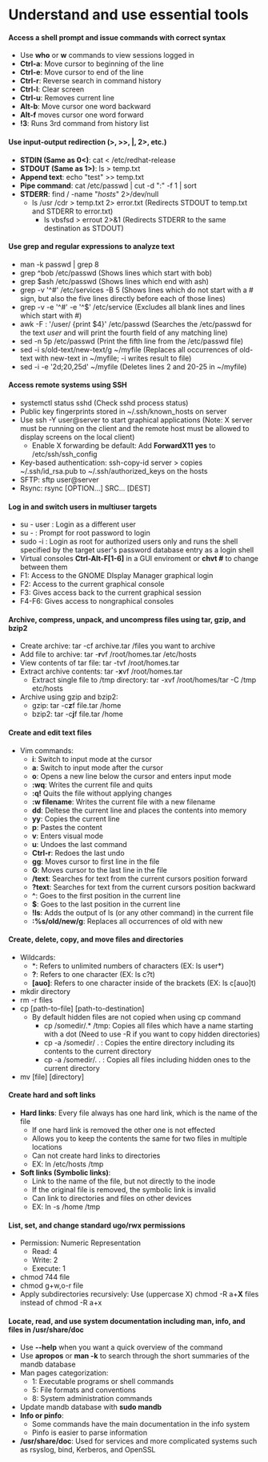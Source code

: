 # Understand and use essential tools
#### Access a shell prompt and issue commands with correct syntax
- Use **who** or **w** commands to view sessions logged in
- **Ctrl-a**: Move cursor to beginning of the line
- **Ctrl-e**: Move cursor to end of the line
- **Ctrl-r**: Reverse search in command history
- **Ctrl-l**: Clear screen
- **Ctrl-u**: Removes current line
- **Alt-b**: Move cursor one word backward
- **Alt-f** moves cursor one word forward
- **!3**: Runs 3rd command from history list

#### Use input-output redirection (>, >>, |, 2>, etc.)
- **STDIN (Same as 0<)**: cat < /etc/redhat-release
- **STDOUT (Same as 1>)**: ls > temp.txt
- **Append text**: echo "test" >> temp.txt
- **Pipe command**: cat /etc/passwd | cut -d ":" -f 1 | sort
- **STDERR**: find / -name "*hosts*" 2>/dev/null
  - ls /usr /cdr > temp.txt 2> error.txt (Redirects STDOUT to temp.txt and STDERR to error.txt)
    - ls vbsfsd > errout 2>&1 (Redirects STDERR to the same destination as STDOUT)

#### Use grep and regular expressions to analyze text
- man -k passwd | grep 8
- grep ^bob /etc/passwd (Shows lines which start with bob)
- grep $ash /etc/passwd (Shows lines which end with ash)
- grep -v '^#' /etc/services -B 5 (Shows lines which do not start with a # sign, but also the five lines directly before each of those lines)
- grep -v -e '^#' -e '^$' /etc/service (Excludes all blank lines and lines which start with #)
- awk -F : '/user/ {print $4}' /etc/passwd (Searches the /etc/passwd for the text *user* and will print the fourth field of any matching line) 
- sed -n 5p /etc/passwd (Print the fifth line from the /etc/passwd file)
- sed -i s/old-text/new-text/g ~/myfile (Replaces all occurrences of old-text with new-text in ~/myfile; -i writes result to file)
- sed -i -e '2d;20,25d' ~/myfile (Deletes lines 2 and 20-25 in ~/myfile)

#### Access remote systems using SSH
- systemctl status sshd (Check sshd process status)
- Public key fingerprints stored in ~/.ssh/known_hosts on server
- Use ssh -Y user@server to start graphical applications (Note: X server must be running on the client and the remote host must be allowed to display screens on the local client)
	- Enable X forwarding be default: Add **ForwardX11 yes** to /etc/ssh/ssh_config
- Key-based authentication: ssh-copy-id server > copies ~/.ssh/id_rsa.pub to ~/.ssh/authorized_keys on the hosts
- SFTP: sftp user@server
- Rsync: rsync [OPTION...] SRC... [DEST]

#### Log in and switch users in multiuser targets
- su - user : Login as a different user
- su - : Prompt for root password to login 
- sudo -i : Login as root for authorized users only and runs the shell specified by the target user's password database entry as a login shell 
- Virtual consoles **Ctrl-Alt-F[1-6]** in a GUI enviroment or **chvt #** to change between them
- F1: Access to the GNOME DIsplay Manager graphical login
- F2: Access to the current graphical console
- F3: Gives access back to the current graphical session
- F4-F6: Gives access to nongraphical consoles 

#### Archive, compress, unpack, and uncompress files using tar, gzip, and bzip2
- Create archive: tar -cf archive.tar /files you want to archive 
- Add file to archive: tar -**r**vf /root/homes.tar /etc/hosts
- View contents of tar file: tar -tvf /root/homes.tar
- Extract archive contents: tar -**x**vf /root/homes.tar
	- Extract single file to /tmp directory: tar -xvf /root/homes/tar -C /tmp etc/hosts
- Archive using gzip and bzip2: 
	- gzip: tar -c**z**f file.tar /home
	- bzip2: tar -c**j**f file.tar /home

#### Create and edit text files
- Vim commands:
    - **i**: Switch to input mode at the cursor
    - **a**: Switch to input mode after the cursor
    - **o**: Opens a new line below the cursor and enters input mode
    - **:wq**: Writes the current file and quits
    - **:q!** Quits the file without applying changes
    - **:w filename**: Writes the current file with a new filename
    - **dd**: Deltese the current line and places the contents into memory
    - **yy**: Copies the current line
    - **p**: Pastes the content
    - **v**: Enters visual mode
    - **u**: Undoes the last command
    - **Ctrl-r**: Redoes the last undo
    - **gg**: Moves cursor to first line in the file
    - **G**: Moves cursor to the last line in the file
    - **/text**: Searches for text from the current cursors position forward
    - **?text**: Searches for text from the current cursors position backward
    - **^**: Goes to the first position in the current line
    - **$**: Goes to the last position in the current line
    - **!ls**: Adds the output of ls (or any other command) in the current file
    - **:%s/old/new/g**: Replaces all occurrences of old with new

#### Create, delete, copy, and move files and directories
- Wildcards:
	- \*: Refers to unlimited numbers of characters (EX: ls user*)
	- **?**: Refers to one character (EX: ls c?t)
	- **[auo]**: Refers to one character inside of the brackets (EX: ls c[auo]t)
- mkdir directory
- rm -r files
- cp [path-to-file] [path-to-destination]
	- By default hidden files are not copied when using cp command
		- cp /somedir/.* /tmp: Copies all files which have a name starting with a dot (Need to use -R if you want to copy hidden directories)
		- cp -a /somedir/ . : Copies the entire directory including its contents to the current directory
		- cp -a /somedir/. . : Copies all files including hidden ones to the current directory
- mv [file] [directory]

#### Create hard and soft links
- **Hard links**: Every file always has one hard link, which is the name of the file 
	- If one hard link is removed the other one is not effected
	- Allows you to keep the contents the same for two files in multiple locations
	- Can not create hard links to directories
	- EX: ln /etc/hosts /tmp
- **Soft links (Symbolic links)**: 
	- Link to the name of the file, but not directly to the inode
	- If the original file is removed, the symbolic link is invalid
	- Can link to directories and files on other devices
	- EX: ln -s /home /tmp

#### List, set, and change standard ugo/rwx permissions 
- Permission: Numeric Representation
    - Read: 4
    - Write: 2
    - Execute: 1
- chmod 744 file
- chmod g+w,o-r file
- Apply subdirectories recursively: Use (uppercase X) chmod -R a+**X** files instead of chmod -R a+x

#### Locate, read, and use system documentation including man, info, and files in /usr/share/doc
- Use **--help** when you want a quick overview of the command
- Use **apropos** or **man -k** to search through the short summaries of the mandb database
- Man pages categorization:
    - 1: Executable programs or shell commands
    - 5: File formats and conventions
    - 8: System administration commands
- Update mandb database with **sudo mandb**
- **Info or pinfo**:
    - Some commands have the main documentation in the info system
    - Pinfo is easier to parse information
- **/usr/share/doc**: Used for services and more complicated systems such as rsyslog, bind, Kerberos, and OpenSSL 
